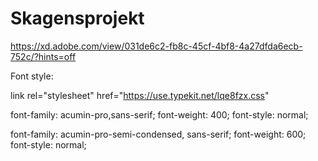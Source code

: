 # Skagensprojekt

https://xd.adobe.com/view/031de6c2-fb8c-45cf-4bf8-4a27dfda6ecb-752c/?hints=off


Font style:

link rel="stylesheet" href="https://use.typekit.net/lqe8fzx.css"

font-family: acumin-pro,sans-serif;
font-weight: 400;
font-style: normal;

font-family: acumin-pro-semi-condensed, sans-serif;
font-weight: 600;
font-style: normal;

